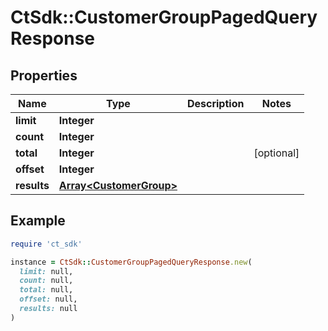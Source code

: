# CtSdk::CustomerGroupPagedQueryResponse

## Properties

| Name | Type | Description | Notes |
| ---- | ---- | ----------- | ----- |
| **limit** | **Integer** |  |  |
| **count** | **Integer** |  |  |
| **total** | **Integer** |  | [optional] |
| **offset** | **Integer** |  |  |
| **results** | [**Array&lt;CustomerGroup&gt;**](CustomerGroup.md) |  |  |

## Example

```ruby
require 'ct_sdk'

instance = CtSdk::CustomerGroupPagedQueryResponse.new(
  limit: null,
  count: null,
  total: null,
  offset: null,
  results: null
)
```

